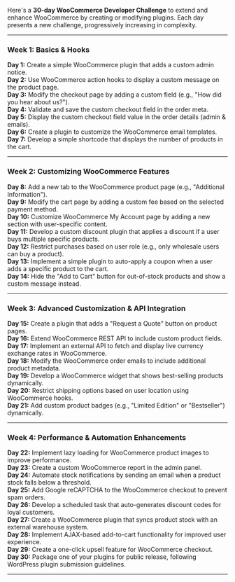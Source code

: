 Here's a **30-day WooCommerce Developer Challenge** to extend and enhance WooCommerce by creating or modifying plugins. Each day presents a new challenge, progressively increasing in complexity.  

---

### **Week 1: Basics & Hooks**  
**Day 1:** Create a simple WooCommerce plugin that adds a custom admin notice.  
**Day 2:** Use WooCommerce action hooks to display a custom message on the product page.  
**Day 3:** Modify the checkout page by adding a custom field (e.g., "How did you hear about us?").  
**Day 4:** Validate and save the custom checkout field in the order meta.  
**Day 5:** Display the custom checkout field value in the order details (admin & emails).  
**Day 6:** Create a plugin to customize the WooCommerce email templates.  
**Day 7:** Develop a simple shortcode that displays the number of products in the cart.  

---

### **Week 2: Customizing WooCommerce Features**  
**Day 8:** Add a new tab to the WooCommerce product page (e.g., "Additional Information").  
**Day 9:** Modify the cart page by adding a custom fee based on the selected payment method.  
**Day 10:** Customize WooCommerce My Account page by adding a new section with user-specific content.  
**Day 11:** Develop a custom discount plugin that applies a discount if a user buys multiple specific products.  
**Day 12:** Restrict purchases based on user role (e.g., only wholesale users can buy a product).  
**Day 13:** Implement a simple plugin to auto-apply a coupon when a user adds a specific product to the cart.  
**Day 14:** Hide the "Add to Cart" button for out-of-stock products and show a custom message instead.  

---

### **Week 3: Advanced Customization & API Integration**  
**Day 15:** Create a plugin that adds a "Request a Quote" button on product pages.  
**Day 16:** Extend WooCommerce REST API to include custom product fields.  
**Day 17:** Implement an external API to fetch and display live currency exchange rates in WooCommerce.  
**Day 18:** Modify the WooCommerce order emails to include additional product metadata.  
**Day 19:** Develop a WooCommerce widget that shows best-selling products dynamically.  
**Day 20:** Restrict shipping options based on user location using WooCommerce hooks.  
**Day 21:** Add custom product badges (e.g., "Limited Edition" or "Bestseller") dynamically.  

---

### **Week 4: Performance & Automation Enhancements**  
**Day 22:** Implement lazy loading for WooCommerce product images to improve performance.  
**Day 23:** Create a custom WooCommerce report in the admin panel.  
**Day 24:** Automate stock notifications by sending an email when a product stock falls below a threshold.  
**Day 25:** Add Google reCAPTCHA to the WooCommerce checkout to prevent spam orders.  
**Day 26:** Develop a scheduled task that auto-generates discount codes for loyal customers.  
**Day 27:** Create a WooCommerce plugin that syncs product stock with an external warehouse system.  
**Day 28:** Implement AJAX-based add-to-cart functionality for improved user experience.  
**Day 29:** Create a one-click upsell feature for WooCommerce checkout.  
**Day 30:** Package one of your plugins for public release, following WordPress plugin submission guidelines.  

---
